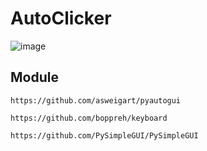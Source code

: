 # AutoClicker

![image](https://user-images.githubusercontent.com/70542011/128234932-069e0a78-5c06-4f65-84e1-75c5957c7451.png)

## Module

`https://github.com/asweigart/pyautogui`

`https://github.com/boppreh/keyboard`

`https://github.com/PySimpleGUI/PySimpleGUI`

 
